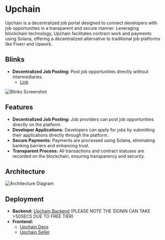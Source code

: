 # Upchain

Upchain is a decentralized job portal designed to connect developers with job opportunities in a transparent and secure manner. Leveraging blockchain technology, Upchain facilitates contract work and payments using Solana, offering a decentralized alternative to traditional job platforms like Fiverr and Upwork.

## Blinks

- **Decentralized Job Posting:** Post job opportunities directly without intermediaries.
  - [Link](https://dial.to/?action=solana-action%3Ahttps%3A%2F%2Fupchain.onrender.com%2Fv1%2Fblinks%2Factions%2Ftransfer-sol&cluster=devnet)

![Blinks Screenshot](https://github.com/user-attachments/assets/d800016b-1635-49cd-996c-50f5f8ca3e35)

## Features

- **Decentralized Job Posting:** Job providers can post job opportunities directly on the platform.
- **Developer Applications:** Developers can apply for jobs by submitting their applications directly through the platform.
- **Secure Payments:** Payments are processed using Solana, eliminating banking barriers and enhancing trust.
- **Transparent Process:** All transactions and contract statuses are recorded on the blockchain, ensuring transparency and security.

## Architecture

![Architecture Diagram](https://github.com/user-attachments/assets/315c537c-5b1d-406a-b956-35e32ce5fb71)

## Deployment

- **Backend:** [Upchain Backend](https://upchain.onrender.com) (PLEASE NOTE THE SIGNIN CAN TAKE >50SECS DUE TO FREE TIER)
- **Frontend:**
  - [Upchain Devs](https://upchain-fs5c.vercel.app/)
  - [Upchain Seller](https://upchain-delta.vercel.app/)
